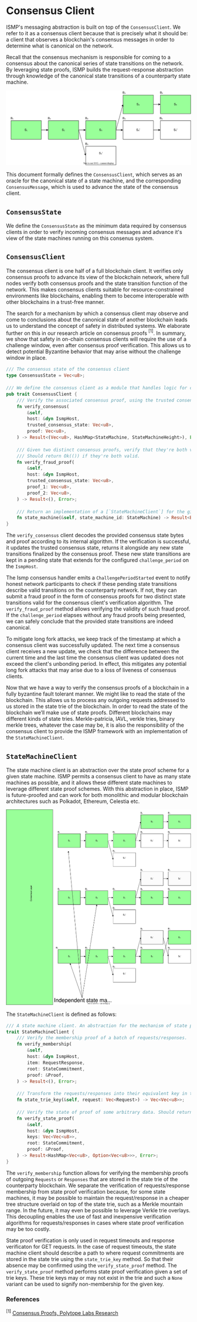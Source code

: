 # Consensus Client

ISMP's messaging abstraction is built on top of the `ConsensusClient`. We refer to it as a consensus client because that is precisely what it should be: a client that observes a blockchain's consensus messages in order to determine what is canonical on the network.

Recall that the consensus mechanism is responsible for coming to a consensus about the canonical series of state transitions on the network. By leveraging state proofs, ISMP builds the request-response abstraction through knowledge of the canonical state transitions of a counterparty state machine.

![consensus](./assets/consensus.svg)

This document formally defines the `ConsensusClient`, which serves as an oracle for the canonical state of a state machine, and the corresponding `ConsensusMessage`, which is used to advance the state of the consensus client.


## `ConsensusState`

We define the `ConsensusState` as the minimum data required by consensus clients in order to verify incoming consensus messages and advance it's view of the state machines running on this consenus system.


## `ConsensusClient`

The consensus client is one half of a full blockchain client. It verifies only consensus proofs to advance its view of the blockchain network, where full nodes verify both consensus proofs and the state transition function of the network. This makes consensus clients suitable for resource-constrained environments like blockchains, enabling them to become interoperable with other blockchains in a trust-free manner.

The search for a mechanism by which a consensus client may observe and come to conclusions about the canonical state of another blockchain leads us to understand the concept of safety in distributed systems. We elaborate further on this in our research article on consensus proofs $^{[1]}$. In summary, we show that safety in on-chain consensus clients will require the use of a challenge window, even after consensus proof verification. This allows us to detect potential Byzantine behavior that may arise without the challenge window in place.


```rust
/// The consensus state of the consensus client
type ConsensusState = Vec<u8>;

/// We define the consensus client as a module that handles logic for consensus & fraud proof verification,
pub trait ConsensusClient {
    /// Verify the associated consensus proof, using the trusted consensus state.
    fn verify_consensus(
        &self,
        host: &dyn IsmpHost,
        trusted_consensus_state: Vec<u8>,
        proof: Vec<u8>,
    ) -> Result<(Vec<u8>, HashMap<StateMachine, StateMachineHeight>), Error>;

    /// Given two distinct consensus proofs, verify that they're both valid and represent conflicting views of the network.
    /// Should return Ok(()) if they're both valid.
    fn verify_fraud_proof(
        &self,
        host: &dyn IsmpHost,
        trusted_consensus_state: Vec<u8>,
        proof_1: Vec<u8>,
        proof_2: Vec<u8>,
    ) -> Result<(), Error>;

    /// Return an implementation of a [`StateMachineClient`] for the given state mahcine identifier. Return an error if the identifier is unknown.
    fn state_machine(&self, state_machine_id: StateMachine) -> Result<Box<dyn StateMachineClient>, Error>;
}
```

The `verify_consensus` client decodes the provided consensus state bytes and proof according to its internal algorithm. If the verification is successful, it updates the trusted consensus state, returns it alongside any new state transitions finalized by the consensus proof. These new state transitions are kept in a pending state that extends for the configured `challenge_period` on the `IsmpHost`.

The Ismp consensus handler emits a `ChallengePeriodStarted` event to notify honest network participants to check if these pending state transitions describe valid transitions on the counterparty network. If not, they can submit a fraud proof in the form of consensus proofs for two distinct state transitions valid for the consensus client's verification algorithm. The `verify_fraud_proof` method allows verifying the validity of such fraud proof. If the `challenge_period` elapses without any fraud proofs being presented, we can safely conclude that the provided state transitions are indeed canonical.

To mitigate long fork attacks, we keep track of the timestamp at which a consensus client was successfully updated. The next time a consensus client receives a new update, we check that the difference between the current time and the last time the consensus client was updated does not exceed the client's unbonding period. In effect, this mitigates any potential long fork attacks that may arise due to a loss of liveness of consensus clients.

Now that we have a way to verify the consensus proofs of a blockchain in a fully byzantine fault tolerant manner. We might like to read the state of the blockchain. This allows us to process any outgoing requests addressed to us stored in the state trie of the blockchain. In order to read the state of the blockchain we’ll make use of state proofs. Different blockchains may different kinds of state tries. Merkle-patricia, IAVL, verkle tries, binary merkle trees, whatever the case may be, it is also the responsibility of the consensus client to provide the ISMP framework with an implementation of the `StateMachineClient`.

## `StateMachineClient`

The state machine client is an abstraction over the state proof scheme for a given state machine. ISMP permits a consensus client to have as many state machines as possible, and it allows these different state machines to leverage different state proof schemes. With this abstraction in place, ISMP is future-proofed and can work for both monolithic and modular blockchain architectures such as Polkadot, Ethereum, Celestia etc. 

![state machines](./assets/state-machine.svg)

The `StateMachineClient` is defined as follows:

```rust
/// A state machine client. An abstraction for the mechanism of state proof verification for state machines.
trait StateMachineClient {
    /// Verify the membership proof of a batch of requests/responses.
    fn verify_membership(
        &self,
        host: &dyn IsmpHost,
        item: RequestResponse,
        root: StateCommitment,
        proof: &Proof,
    ) -> Result<(), Error>;

    /// Transform the requests/responses into their equivalent key in the state trie.
    fn state_trie_key(&self, request: Vec<Request>) -> Vec<Vec<u8>>;

    /// Verify the state of proof of some arbitrary data. Should return the verified data
    fn verify_state_proof(
        &self,
        host: &dyn IsmpHost,
        keys: Vec<Vec<u8>>,
        root: StateCommitment,
        proof: &Proof,
    ) -> Result<HashMap<Vec<u8>, Option<Vec<u8>>>, Error>;
}
```

The `verify_membership` function allows for verifying the membership proofs of outgoing `Requests` or `Responses` that are stored in the state trie of the counterparty blockchain. We separate the verification of requests/response membership from state proof verification because, for some state machines, it may be possible to maintain the request/response in a cheaper tree structure overlaid on top of the state trie, such as a Merkle mountain range. In the future, it may even be possible to leverage Verkle trie overlays. This decoupling enables the use of fast and inexpensive verification algorithms for requests/responses in cases where state proof verification may be too costly.

State proof verification is only used in request timeouts and response verificaton for GET requests. In the case of request timeouts, the state machine client should describe a path to where request commitments are stored in the state trie using the `state_trie_key` method. So that their absence may be confirmed using the `verify_state_proof` method. The `verify_state_proof` method performs state proof verification given a set of trie keys. These trie keys may or may not exist in the trie and such a `None` variant can be used to signify non-membership for the given key.

### References

$^{[1]}$ [Consensus Proofs, Polytope Labs Research](https://research.polytope.technology/consensus-proofs)